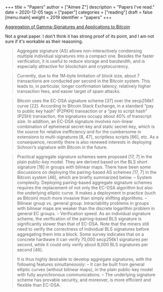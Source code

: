 +++
title = "Papers"
author = ["Aimee Z"]
description = "Papers I've read."
date = 2020-12-05
tags = ["paper"]
categories = ["reading"]
draft = false
[menu.main]
  weight = 2019
  identifier = "papers"
+++

[Aggregation of Gamma-Signatures and Applications to Bitcoin](https://eprint.iacr.org/2018/414.pdf)

Not a great paper. I don't think it has strong proof of its point,
and I am not sure if it's workable as their reasoning.

> Aggregate signature (AS) allows non-interactively condensing multiple individual signatures into a compact one.
Besides the faster verification, it is useful to reduce storage and bandwidth, and is especially attractive for blockchain and cryptocurrency.

> Currently, due to the 1M-byte limitation of block size, about 7 transactions
are conducted per second in the Bitcoin system. This leads to, in particular,
longer confirmation latency, relatively higher transaction fees, and easier target
of spam attacks.

> Bitcoin uses the EC-DSA signature scheme [37] over
the secp256k1 curve [22]. According to Bitcoin Stack Exchange, in a standard
“pay to public key hash” (P2PKH) transaction or a “pay to script hash” (P2SH)
transaction, the signatures occupy about 40% of transcript size.
In addition, an EC-DSA signature involves non-linear combination of ephemeral secret-key
and static secret-key, which is the source for relative inefficiency and for the
cumbersome in extensions to multi-signatures [8, 47], scriptless scripts [66], etc.
As a consequence, recently there is also renewed interests in deploying Schnorr’s
signature with Bitcoin in the future.

> Practical aggregate signature schemes were proposed [17, 7] in the plain
public-key model. They are derived based on the BLS short signature [18] in
groups with bilinear maps. There have been some discussions on deploying the
pairing-based AS schemes [17, 7] in the Bitcoin system [46], which are briefly
summarized below.
> – System complexity. Deploying pairing-based aggregate signature schemes requires the replacement of not only the EC-DSA algorithm but also the underlying elliptic curve. It makes a deployment in practice (such as Bitcoin)
much more invasive than simply shifting algorithms.
> – Bilinear group vs. general group. Intractability problems in groups with bilinear maps are weaker than the discrete logarithm problem in general EC
groups.
> – Verification speed. As an individual signature scheme, the verification of the
pairing-based BLS signature is significantly slower than that of EC-DSA.
Note that the miners still need to verify the correctness of individual BLS
signatures before aggregating them into a block. Some survey indicates that
on a concrete hardware it can verify 70,000 secp256k1 signatures per second,
while it could only verify about 8,000 BLS signatures per second [46].
>
> It is thus highly desirable to develop aggregate signatures, with the following
features simultaneously:
> – It can be built from general elliptic curves (without bilinear maps), in the
plain public-key model with fully asynchronous communications.
> – The underlying signature scheme has provable security, and moreover, is
more efficient and flexible than EC-DSA.